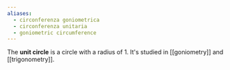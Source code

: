```yaml
---
aliases:
  - circonferenza goniometrica
  - circonferenza unitaria
  - goniometric circumference
---
```

The **unit circle** is a circle with a radius of 1.
It's studied in [[goniometry]] and [[trigonometry]].